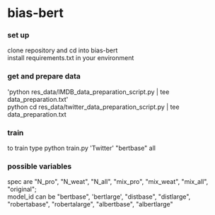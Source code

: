 # bias-bert

### set up
clone repository and cd into bias-bert  
install requirements.txt in your environment  

### get and prepare data 
'python res_data/IMDB_data_preparation_script.py | tee data_preparation.txt'  
python cd res_data/twitter_data_preparation_script.py | tee data_preparation.txt  

### train
to train type 
python train.py 'Twitter' "bertbase" all



### possible variables
spec are "N_pro", "N_weat", "N_all", "mix_pro", "mix_weat", "mix_all", "original";  
model_id can be "bertbase", 'bertlarge', "distbase", "distlarge", "robertabase", "robertalarge", "albertbase", "albertlarge"


